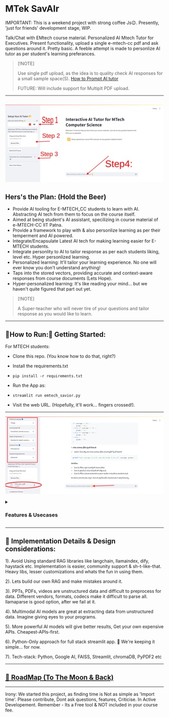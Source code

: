 # MTek SavAIr
IMPORTANT: This is a weekend project with strong coffee Js😉. Presently, 'just for friends' development stage, WIP.

Talk/Chat with EMtech course material. Personalized AI Mtech Tutor for Executives.
Present functionality, upload a single e-mtech-cc pdf and ask questions around it. Pretty basic.
A feeble attempt is made to personlize AI tutor as per student's learning preferances.

> [!NOTE] <p> Use single pdf upload, as the idea is to quality check AI responses for a small sample space(S).
> [How to Prompt AI tutor](https://github.com/AJaySi/E-MTECH-CC/wiki/How-to-prompt-emtech-chatbot)</p>
> FUTURE: Will include support for Multiplt PDF upload.
---
![](https://github.com/AJaySi/E-MTECH-CC/blob/main/lib/workspace/data/emtech-homepage.png)
---
## Hers's the Plan: (Hold the Beer)

- Provide AI tooling for E-MTECH_CC students to learn with AI. Abstracting AI tech from them to focus on the course itself.
- Aimed at being student's AI assistant, specilizing in course material of e-MTECH-CC IIT Patna.
- Provide a framework to play with & also personlize learning as per their temperment and AI powered.
- Integrate/Encapsulate Latest AI tech for making learning easier for E-MTECH students.
- Integrate personlity to AI to tailor response as per each students liking, level etc. Hyper personlized learning.
- Personalized learning: It'll tailor your learning experience. No one will ever know you don't understand anything!
- Taps into the stored vectors, providing accurate and context-aware responses from course documents (Lets Hope).
- Hyper-personalized learning: It's like reading your mind... but we haven't quite figured that part out yet.

> [!NOTE] <p>A Super-teacher who will never tire of your questions and tailor response as you would like to learn.</p>

---

## 🏃How to Run:🏃 Getting Started:

For MTECH students:

- Clone this repo. (You know how to do that, right?)

- Install the requirements.txt 
- `pip install -r requirements.txt`

- Run the App as:
- `streamlit run emtech_savior.py`

- Visit the web URL. (Hopefully, it'll work... fingers crossed!).

---
![](https://github.com/AJaySi/E-MTECH-CC/blob/main/lib/workspace/data/mtech-tutor1.png)
<details><summary><h3>Features & Usecases</h3></summary>
1). Input slide page contents and ask questions, clarifications, examples etc
2). Input course video for speech to text, get summary, 'what the professor said', 'student questions' etc
Note: 'Sir, please stop video recording', not required as the AI model recognises the main speakers and only transcribes their part.
This is speech diarization.
3). Python code interpetor is present and hence AI can code along with you and explain programming, 'n' number of times.
4). There are inputs which are present to abstract prompting and provide right answers.
5). Multilingual : Convert speech, text, slides to any language you are most comfortable with.
6). Supports Text, Video, Image from PDF & PPT files.

NOTE: To Err is Human & AI...
</details>

---

## 🚧 Implementation Details & Design considerations:

1). Avoid Using standard RAG libraries like langchain, llamaindex, dify, haystack etc. 
Implementation is easier, community support & sh-t-like-that. 
Heavy libs, lesser customizations and whats the fun in using them.

2). Lets build our own RAG and make mistakes around it.

3). PPTs, PDFs, videos are unstructured data and difficult to preprocess for data. 
Different vendors, formats, codecs make it difficult to parse all. llamaparse is good option, after we fail at it.

4). Multimodal AI models are great at extracting data from unstructured data. Imagine giving eyes to your programs.

5). More powerful AI models will give better results, Get your own expensive APIs. Cheapest-APIs-first.

6). Python-Only approach for full stack streamlit app. 🤘 We're keeping it simple... for now.

7). Tech-stack: Python, Google AI, FAISS, Streamlit, chromaDB, PyPDF2 etc 

---

## [🚀 RoadMap (To The Moon & Back)](https://github.com/AJaySi/E-MTECH-CC/wiki/RoadMap)

---

Irony: We started this project, as finding time is Not as simple as 'Import time'.
Please contribute, Dont ask questions, features, Criticise. In Active Developement.
Remember - Its a Free tool & NOT included in your course fee.
